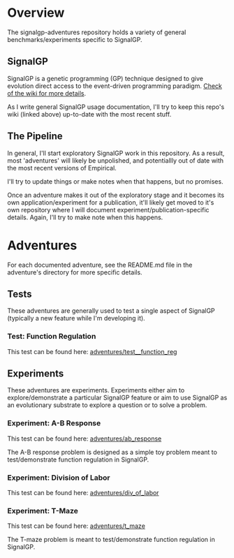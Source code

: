 # Overview

The signalgp-adventures repository holds a variety of general benchmarks/experiments specific to SignalGP. 

## SignalGP
SignalGP is a genetic programming (GP) technique designed to give evolution direct access to the event-driven programming paradigm. [Check of the wiki for more details](https://github.com/amlalejini/signalgp-adventures/wiki). 

As I write general SignalGP usage documentation, I'll try to keep this repo's wiki (linked above) up-to-date with the most recent stuff. 

## The Pipeline
In general, I'll start exploratory SignalGP work in this repository. As a result, most 'adventures' will likely be unpolished, and potentiallly out of date with the most recent versions of Empirical. 

I'll try to update things or make notes when that happens, but no promises. 

Once an adventure makes it out of the exploratory stage and it becomes its own application/experiment for a publication, it'll likely get moved to it's own repository where I will document experiment/publication-specific details. Again, I'll try to make note when this happens. 

# Adventures
For each documented adventure, see the README.md file in the adventure's directory for more specific details. 

## Tests
These adventures are generally used to test a single aspect of SignalGP (typically a new feature while I'm developing it). 

### Test: Function Regulation
This test can be found here: [adventures/test__function_reg](adventures/test__function_reg)


## Experiments
These adventures are experiments. Experiments either aim to explore/demonstrate a particular SignalGP feature or aim to use SignalGP as an evolutionary substrate to explore a question or to solve a problem. 

### Experiment: A-B Response
This test can be found here: [adventures/ab_response](adventures/ab_response)

The A-B response problem is designed as a simple toy problem meant to test/demonstrate function regulation in SignalGP. 

### Experiment: Division of Labor
This test can be found here: [adventures/div_of_labor](adventures/div_of_labor)


### Experiment: T-Maze
This test can be found here: [adventures/t_maze](adventures/t_maze)

The T-maze problem is meant to test/demonstrate function regulation in SignalGP. 


 
